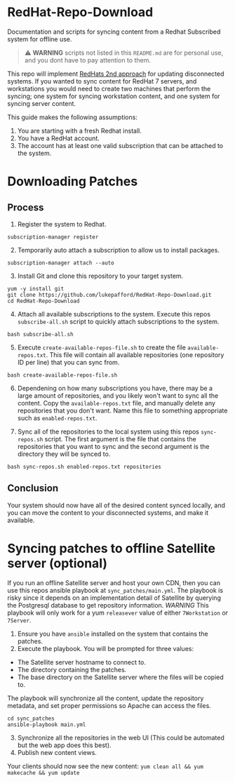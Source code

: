# RedHat-Repo-Download
Documentation and scripts for syncing content from a Redhat Subscribed system for offline use.


> ️⚠ **WARNING** scripts not listed in this `README.md` are for personal use, and you dont have to pay attention to them.


This repo will implement [RedHats 2nd approach](https://access.redhat.com/solutions/29269) for updating disconnected systems.
If you wanted to sync content for RedHat 7 servers, and workstations you would need to create two machines that perform the syncing; one system for syncing workstation content, and one system for syncing server content.

This guide makes the following assumptions:

1. You are starting with a fresh Redhat install.
1. You have a RedHat account.
1. The account has at least one valid subscription that can be attached to the system.


# Downloading Patches

## Process
1. Register the system to Redhat.
```
subscription-manager register
```

2. Temporarily auto attach a subscription to allow us to install packages.
```
subscription-manager attach --auto
```

3. Install Git and clone this repository to your target system.
```
yum -y install git
git clone https://github.com/lukepafford/RedHat-Repo-Download.git
cd RedHat-Repo-Download
```

4. Attach all available subscriptions to the system. Execute this repos `subscribe-all.sh` script to quickly attach subscriptions to the system.
```
bash subscribe-all.sh
```

5. Execute `create-available-repos-file.sh` to create the file `available-repos.txt`. This file will contain all available repositories (one repository ID per line) that you can sync from. 
```
bash create-available-repos-file.sh
```

6. Dependening on how many subscriptions you have, there may be a large amount of repositories, and you likely won't want to sync all the content. Copy the `available-repos.txt` file, and manually delete any repositories that you don't want. Name this file to something appropriate such as `enabled-repos.txt`.

7. Sync all of the repositories to the local system using this repos `sync-repos.sh` script. The first argument is the file that contains the repositories that you want to sync and the second argument is the directory they will be synced to.
```
bash sync-repos.sh enabled-repos.txt repositories
```

## Conclusion

Your system should now have all of the desired content synced locally, and you can move the content to your disconnected systems, and make it available.

# Syncing patches to offline Satellite server (optional)

If you run an offline Satellite server and host your own CDN, then you can use this repos ansible playbook at `sync_patches/main.yml`.
The playbook is risky since it depends on an implementation detail of Satellite by querying the Postgresql database to get repository information.
*WARNING* This playbook will only work for a yum `releasever` value of either `7Workstation` or `7Server`.

1. Ensure you have `ansible` installed on the system that contains the patches.
2. Execute the playbook. You will be prompted for three values: 
  * The Satellite server hostname to connect to.
  * The directory containing the patches.
  * The base directory on the Satellite server where the files will be copied to. 
  
The playbook will synchronize all the content, update the repository metadata, and set proper permissions so Apache can access the files.
```
cd sync_patches
ansible-playbook main.yml
```
3. Synchronize all the repositories in the web UI (This could be automated but the web app does this best).
4. Publish new content views.

Your clients should now see the new content:
`yum clean all && yum makecache && yum update`

